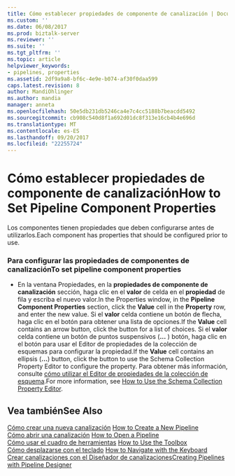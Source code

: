 ```yaml
---
title: Cómo establecer propiedades de componente de canalización | Documentos de Microsoft
ms.custom: ''
ms.date: 06/08/2017
ms.prod: biztalk-server
ms.reviewer: ''
ms.suite: ''
ms.tgt_pltfrm: ''
ms.topic: article
helpviewer_keywords:
- pipelines, properties
ms.assetid: 2df9a9a8-bf6c-4e9e-b074-af30f0daa599
caps.latest.revision: 8
author: MandiOhlinger
ms.author: mandia
manager: anneta
ms.openlocfilehash: 50e5db231db5246ca4e7c4cc5188b7beacdd5492
ms.sourcegitcommit: cb908c540d8f1a692d01dc8f313e16cb4b4e696d
ms.translationtype: MT
ms.contentlocale: es-ES
ms.lasthandoff: 09/20/2017
ms.locfileid: "22255724"
---
```

# <a name="how-to-set-pipeline-component-properties"></a><span data-ttu-id="c58f9-102">Cómo establecer propiedades de componente de canalización</span><span class="sxs-lookup"><span data-stu-id="c58f9-102">How to Set Pipeline Component Properties</span></span>
<span data-ttu-id="c58f9-103">Los componentes tienen propiedades que deben configurarse antes de utilizarlos.</span><span class="sxs-lookup"><span data-stu-id="c58f9-103">Each component has properties that should be configured prior to use.</span></span>  
  
### <a name="to-set-pipeline-component-properties"></a><span data-ttu-id="c58f9-104">Para configurar las propiedades de componentes de canalización</span><span class="sxs-lookup"><span data-stu-id="c58f9-104">To set pipeline component properties</span></span>  
  
-   <span data-ttu-id="c58f9-105">En la ventana Propiedades, en la **propiedades de componente de canalización** sección, haga clic en el **valor** de celda en el **propiedad** de fila y escriba el nuevo valor.</span><span class="sxs-lookup"><span data-stu-id="c58f9-105">In the Properties window, in the **Pipeline Component Properties** section, click the **Value** cell in the **Property** row, and enter the new value.</span></span> <span data-ttu-id="c58f9-106">Si el **valor** celda contiene un botón de flecha, haga clic en el botón para obtener una lista de opciones.</span><span class="sxs-lookup"><span data-stu-id="c58f9-106">If the **Value** cell contains an arrow button, click the button for a list of choices.</span></span> <span data-ttu-id="c58f9-107">Si el **valor** celda contiene un botón de puntos suspensivos (**...** ) botón, haga clic en el botón para usar el Editor de propiedades de la colección de esquemas para configurar la propiedad.</span><span class="sxs-lookup"><span data-stu-id="c58f9-107">If the **Value** cell contains an ellipsis (**…**) button, click the button to use the Schema Collection Property Editor to configure the property.</span></span> <span data-ttu-id="c58f9-108">Para obtener más información, consulte [cómo utilizar el Editor de propiedades de la colección de esquema](../core/how-to-use-the-schema-collection-property-editor.md).</span><span class="sxs-lookup"><span data-stu-id="c58f9-108">For more information, see [How to Use the Schema Collection Property Editor](../core/how-to-use-the-schema-collection-property-editor.md).</span></span>  
  
## <a name="see-also"></a><span data-ttu-id="c58f9-109">Vea también</span><span class="sxs-lookup"><span data-stu-id="c58f9-109">See Also</span></span>  
 <span data-ttu-id="c58f9-110">[Cómo crear una nueva canalización](../core/how-to-create-a-new-pipeline.md) </span><span class="sxs-lookup"><span data-stu-id="c58f9-110">[How to Create a New Pipeline](../core/how-to-create-a-new-pipeline.md) </span></span>  
 <span data-ttu-id="c58f9-111">[Cómo abrir una canalización](../core/how-to-open-a-pipeline.md) </span><span class="sxs-lookup"><span data-stu-id="c58f9-111">[How to Open a Pipeline](../core/how-to-open-a-pipeline.md) </span></span>  
 <span data-ttu-id="c58f9-112">[Cómo usar el cuadro de herramientas](../core/how-to-use-the-toolbox.md) </span><span class="sxs-lookup"><span data-stu-id="c58f9-112">[How to Use the Toolbox](../core/how-to-use-the-toolbox.md) </span></span>  
 <span data-ttu-id="c58f9-113">[Cómo desplazarse con el teclado](../core/how-to-navigate-with-the-keyboard.md) </span><span class="sxs-lookup"><span data-stu-id="c58f9-113">[How to Navigate with the Keyboard](../core/how-to-navigate-with-the-keyboard.md) </span></span>  
 [<span data-ttu-id="c58f9-114">Crear canalizaciones con el Diseñador de canalizaciones</span><span class="sxs-lookup"><span data-stu-id="c58f9-114">Creating Pipelines with Pipeline Designer</span></span>](../core/creating-pipelines-with-pipeline-designer.md)